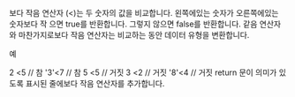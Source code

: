 보다 작음 연산자 (<)는 두 숫자의 값을 비교합니다. 왼쪽에있는 숫자가 오른쪽에있는 숫자보다 작 으면 true를 반환합니다. 그렇지 않으면 false를 반환합니다. 같음 연산자와 마찬가지로보다 작음 연산자는 비교하는 동안 데이터 유형을 변환합니다.

예

2 <5 // 참
'3'<7 // 참
5 <5 // 거짓
3 <2 // 거짓
'8'<4 // 거짓
return 문이 의미가 있도록 표시된 줄에보다 작음 연산자를 추가합니다.